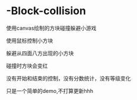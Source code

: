 # -Block-collision
使用canvas绘制的方块碰撞躲避小游戏

使用鼠标控制小方块

躲避从四面八方出现的小方块

碰撞时方块会变红

没有开始和结束的控制，没有分数统计，没有等级变化

只是一个简单的demo,不打算更新hhh
